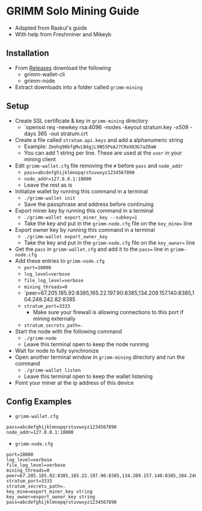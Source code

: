 # GRIMM Solo Mining Guide
- Adapted from Raskul's guide
- With help from Freshminer and  Mikeyb

## Installation
- From [Releases](https://github.com/freenetcoder/grimm/releases/tag/10.1dev) download the following
  - grimm-wallet-cli
  - grimm-node
- Extract downloads into a folder called `grimm-mining`

## Setup
- Create SSL certificate & key in `grimm-mining` directory
  - `openssl req -newkey rsa:4096 -nodes -keyout stratum.key -x509 -days 365 -out stratum.crt
- Create a file called `stratum.api.keys` and add a alphanumeric string
  - Example: `Zmohq90bfgMvLB4gjL9NS5PeAJ7CReXO3G7aZ0aW`
  - You can add 1 string per line.  These are used at the `user` in your mining client
- Edit `grimm-wallet.cfg` file removing the `#` before `pass` and `node_addr`
  - `pass=abcdefghijklmnopqrstuvwxyz1234567890`
  - `node_addr=127.0.0.1:10000`
  - Leave the rest as is
- Initialize wallet by running this command in a terminal
  - `./grimm-wallet init`
  - Save the passphrase and address before continuing
- Export miner key by running this command in a terminal
  - `./grimm-wallet export_miner_key --subkey=1`
  - Take the key and put in the `grimm-node.cfg` file on the `key_mine=` line
- Export owner key by running this command in a terminal
  - `./grimm-wallet export_owner_key`
  - Take the key and put in the `grimm-node.cfg` file on the `key_owner=` line
- Get the `pass` in `grimm-wallet.cfg` and add it to the `pass=` line in `grimm-node.cfg`
- Add these entries to `grimm-node.cfg`
  - `port=10000`
  - `log_level=verbose`
  - `file_log_level=verbose`
  - `mining_threads=0`
  - `peer=67.205.185.92:8385,165.22.197.90:8385,134.209.157.140:8385,104.248.242.82:8385
  - `stratum_port=3333`
    - Make sure your firewall is allowing connections to this port if mining externally
  - `stratum_secrets_path=.`
- Start the node with the following command
  - `./grimm-node`
  - Leave this terminal open to keep the node running
- Wait for node to fully synchronize
- Open another terminal window in `grimm-mining` directory and run the command
  - `./grimm-wallet listen`
  - Leave this terminal open to keep the wallet listening
- Point your miner at the ip address of this device

## Config Examples
- `grimm-wallet.cfg`
```
pass=abcdefghijklmnopqrstuvwxyz1234567890
node_addr=127.0.0.1:10000
```

- `grimm-node.cfg`
```
port=10000
log_level=verbose
file_log_level=verbose
mining_threads=0
peer=67.205.185.92:8385,165.22.197.90:8385,134.209.157.140:8385,104.248.242.82:8385
stratum_port=3333
stratum_secrets_path=.
key_mine=export_miner_key string
key_owner=export_owner_key string
pass=abcdefghijklmnopqrstuvwxyz1234567890
```
